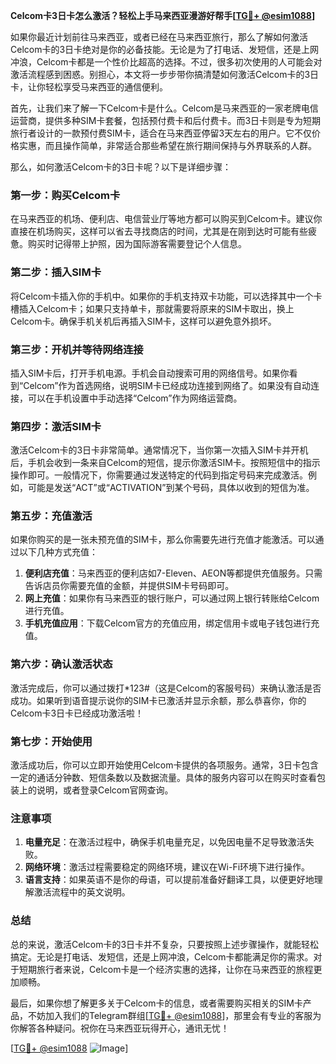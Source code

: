 **Celcom卡3日卡怎么激活？轻松上手马来西亚漫游好帮手[[TG💪+ @esim1088](https://t.me/s/esim1088)]**

如果你最近计划前往马来西亚，或者已经在马来西亚旅行，那么了解如何激活Celcom卡的3日卡绝对是你的必备技能。无论是为了打电话、发短信，还是上网冲浪，Celcom卡都是一个性价比超高的选择。不过，很多初次使用的人可能会对激活流程感到困惑。别担心，本文将一步步带你搞清楚如何激活Celcom卡的3日卡，让你轻松享受马来西亚的通信便利。

首先，让我们来了解一下Celcom卡是什么。Celcom是马来西亚的一家老牌电信运营商，提供多种SIM卡套餐，包括预付费卡和后付费卡。而3日卡则是专为短期旅行者设计的一款预付费SIM卡，适合在马来西亚停留3天左右的用户。它不仅价格实惠，而且操作简单，非常适合那些希望在旅行期间保持与外界联系的人群。

那么，如何激活Celcom卡的3日卡呢？以下是详细步骤：

### **第一步：购买Celcom卡**
在马来西亚的机场、便利店、电信营业厅等地方都可以购买到Celcom卡。建议你直接在机场购买，这样可以省去寻找商店的时间，尤其是在刚到达时可能有些疲惫。购买时记得带上护照，因为国际游客需要登记个人信息。

### **第二步：插入SIM卡**
将Celcom卡插入你的手机中。如果你的手机支持双卡功能，可以选择其中一个卡槽插入Celcom卡；如果只支持单卡，那就需要将原来的SIM卡取出，换上Celcom卡。确保手机关机后再插入SIM卡，这样可以避免意外损坏。

### **第三步：开机并等待网络连接**
插入SIM卡后，打开手机电源。手机会自动搜索可用的网络信号。如果你看到“Celcom”作为首选网络，说明SIM卡已经成功连接到网络了。如果没有自动连接，可以在手机设置中手动选择“Celcom”作为网络运营商。

### **第四步：激活SIM卡**
激活Celcom卡的3日卡非常简单。通常情况下，当你第一次插入SIM卡并开机后，手机会收到一条来自Celcom的短信，提示你激活SIM卡。按照短信中的指示操作即可。一般情况下，你需要通过发送特定的代码到指定号码来完成激活。例如，可能是发送“ACT”或“ACTIVATION”到某个号码，具体以收到的短信为准。

### **第五步：充值激活**
如果你购买的是一张未预充值的SIM卡，那么你需要先进行充值才能激活。可以通过以下几种方式充值：
1. **便利店充值**：马来西亚的便利店如7-Eleven、AEON等都提供充值服务。只需告诉店员你需要充值的金额，并提供SIM卡号码即可。
2. **网上充值**：如果你有马来西亚的银行账户，可以通过网上银行转账给Celcom进行充值。
3. **手机充值应用**：下载Celcom官方的充值应用，绑定信用卡或电子钱包进行充值。

### **第六步：确认激活状态**
激活完成后，你可以通过拨打*123#（这是Celcom的客服号码）来确认激活是否成功。如果听到语音提示说你的SIM卡已激活并显示余额，那么恭喜你，你的Celcom卡3日卡已经成功激活啦！

### **第七步：开始使用**
激活成功后，你可以立即开始使用Celcom卡提供的各项服务。通常，3日卡包含一定的通话分钟数、短信条数以及数据流量。具体的服务内容可以在购买时查看包装上的说明，或者登录Celcom官网查询。

### **注意事项**
1. **电量充足**：在激活过程中，确保手机电量充足，以免因电量不足导致激活失败。
2. **网络环境**：激活过程需要稳定的网络环境，建议在Wi-Fi环境下进行操作。
3. **语言支持**：如果英语不是你的母语，可以提前准备好翻译工具，以便更好地理解激活流程中的英文说明。

### **总结**
总的来说，激活Celcom卡的3日卡并不复杂，只要按照上述步骤操作，就能轻松搞定。无论是打电话、发短信，还是上网冲浪，Celcom卡都能满足你的需求。对于短期旅行者来说，Celcom卡是一个经济实惠的选择，让你在马来西亚的旅程更加顺畅。

最后，如果你想了解更多关于Celcom卡的信息，或者需要购买相关的SIM卡产品，不妨加入我们的Telegram群组[[TG💪+ @esim1088](https://t.me/s/esim1088)]，那里会有专业的客服为你解答各种疑问。祝你在马来西亚玩得开心，通讯无忧！

[[TG💪+ @esim1088](https://t.me/s/esim1088) ![Image](https://i.postimg.cc/4NQfJmqS/Snipaste-2025-05-13-00-14-12.png)]